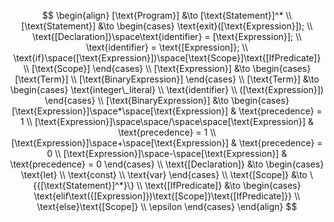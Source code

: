 $$
\begin{align}
    [\text{Program}] &\to [\text{Statement}]^*
    \\
    [\text{Statement}] &\to 
    \begin{cases}
        \text{exit}([\text{Expression}]);
        \\
        \text{[Declaration]}\space\text{identifier} = [\text{Expression}];
        \\
        \text{identifier} = \text{[Expression]};
        \\
        \text{if}\space([\text{Expression}])\space[\text{Scope}]\text{[IfPredicate]}
        \\
        [\text{Scope}]
    \end{cases}
    \\
    [\text{Expression}] &\to
    \begin{cases}
        [\text{Term}]
        \\
        [\text{BinaryExpression}]
    \end{cases}
    \\
    [\text{Term}] &\to
    \begin{cases}
        \text{integer\_literal}
        \\
        \text{identifier}
        \\
        ([\text{Expression}])
    \end{cases}
    \\
    [\text{BinaryExpression}] &\to
    \begin{cases}
        [\text{Expression}]\space*\space[\text{Expression}] & \text{precedence} = 1
        \\
        [\text{Expression}]\space\space/\space\space[\text{Expression}] & \text{precedence} = 1
        \\
        [\text{Expression}]\space+\space[\text{Expression}] & \text{precedence} = 0
        \\
        [\text{Expression}]\space-\space[\text{Expression}] & \text{precedence} = 0
    \end{cases}
    \\
    \text{[Declaration]} &\to
    \begin{cases}
        \text{let}
        \\
        \text{const}
        \\
        \text{var}
    \end{cases}
    \\
    \text{[Scope]} &\to \{{[\text{Statement}]^*}\}
    \\
    \text{[IfPredicate]} &\to
    \begin{cases}
        \text{elif\text({[Expression]})\text{[Scope]}\text{[IfPredicate]}}
        \\
        \text{else}\text{[Scope]}
        \\
        \epsilon
    \end{cases}   
\end{align}
$$